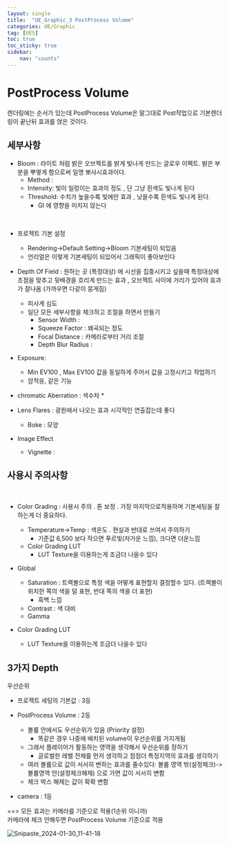 ```yaml
---
layout: single
title:  "UE_Graphic_3 PostProcess Volume"
categories: UE/Graphic
tag: [UE5]
toc: true
toc_sticky: true
sidebar:
    nav: "counts"
---
```


# PostProcess Volume

렌더링에는 순서가 있는데 PostProcess Volume은 말그대로 Post작업으로  기본렌더링이 끝난뒤 효과를 얹은 것이다.

## 세부사항


* Bloom : 라이트 처럼 밝은 오브젝트를 밝게 빛나게 만드는 글로우 이펙트. 밝은 부분을 뿌옇게 함으로써 일명 뽀샤시효과이다.
    * Method :
    * Intensity: 빛이 일렁이는 효과의 정도 , 단 그냥 흰색도 빛나게 된다 
    * Threshold: 수치가 높을수록 빛에만 효과 , 낮을수록 흰색도 빛나게 된다. 
        * GI 에 영향을 미치지 않는다

<br>

* 프로젝트 기본 설정
    * Rendering->Default Setting->Bloom 기본세팅이 되있음
    * 언리얼은 이렇게 기본세팅이 되있어서 그래픽이 좋아보인다

* Depth Of Field : 원하는 곳 (특정대상) 에 시선을 집중시키고 싶을때 특정대상에 초점을 맞추고 뒷배경을 흐리게 만드는 효과 , 오브젝트 사이에 거리가 있어야 효과가 잘나옴 (가까우면 다같이 뭉게짐)
    * 피사계 심도
    * 일단 모든 세부사항을 체크하고 조절을 하면서 만들기 
        * Sensor Width :
        * Squeeze Factor : 왜곡되는 정도 
        * Focal Distance : 카메라로부터 거리 조절 
        * Depth Blur Radius :
    
    

* Exposure: 
    * Min EV100 , Max EV100 값을 동일하게 주어서 값을 고정시키고 작업하기
    *  암적응, 같은 기능

* chromatic Aberration : 색수차
    * 
* Lens Flares : 광원에서 나오는 효과 시각적인 연출잡는데 좋다
    * Boke : 모양    

* Image Effect
    * Vignette : 

## 사용시 주의사항
<br>

* Color Grading : 사용시 주의 . 톤 보정 . 가장 마지막으로적용하며 기본세팅을 잘하는게 더 중요하다.
    * Temperature->Temp : 색온도 .  현실과 반대로 쓰여서 주의하기
        * 기준값 6,500 보다 작으면 푸르빛(차가운 느낌), 크다면 더운느낌 <br>
    * Color Grading LUT
        * LUT Texture을 이용하는게 조금더 나을수 있다     

* Global        
    * Saturation : 트랙볼으로 특정 색을 어떻게 표현할지 결정할수 있다. (트랙볼이 위치한 쪽의 색을 덜 표현, 반대 쪽의 색을 더 표현)
        * 흑백 느낌
    * Contrast : 색 대비
    * Gamma

* Color Grading LUT
    * LUT Texture을 이용하는게 조금더 나을수 있다 


## 3가지 Depth
우선순위


* 프로젝트 세팅의 기본값 : 3등

* PostProcess Volume : 2등
    * 볼륨 안에서도 우선순위가 있음 (Priority 설정)
        * 똑같은 경우 나중에 배치된 volume이 우선순위를 가지게됨
    * 그래서 플레이어가 활동하는 영역을 생각해서 우선순위를 정하기 
        * 글로벌한 레벨 전체를 먼저 생각하고 점점더 특정지역의 효과를 생각하기     
    * 여러 볼륨으로 값이 서서히 변하는 효과를 줄수있다: 볼륨 영역 밖(설정체크)-> 볼륨영역 안(설정체크해제) 으로 가면 값이 서서히 변함
    * 체크 박스 해제는 값이 확확 변함

* camera : 1등  

==> 모든 효과는 카메라를 기준으로 적용(1순위 이니까) <br> 
카메라에 체크 안해두면 PostProcess Volume 기준으로 적용 <br>

![Snipaste_2024-01-30_11-41-18](https://github.com/silverlnng/NetworkClass/assets/112385982/b55289ca-692f-483e-a352-d398bd3a673b)
